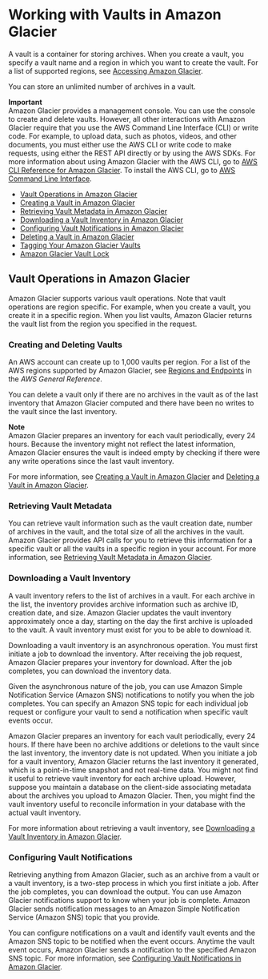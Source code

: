 # Working with Vaults in Amazon Glacier<a name="working-with-vaults"></a>

A vault is a container for storing archives\. When you create a vault, you specify a vault name and a region in which you want to create the vault\. For a list of supported regions, see [Accessing Amazon Glacier](amazon-glacier-accessing.md)\. 

You can store an unlimited number of archives in a vault\. 

**Important**  
Amazon Glacier provides a management console\. You can use the console to create and delete vaults\. However, all other interactions with Amazon Glacier require that you use the AWS Command Line Interface \(CLI\) or write code\. For example, to upload data, such as photos, videos, and other documents, you must either use the AWS CLI or write code to make requests, using either the REST API directly or by using the AWS SDKs\. For more information about using Amazon Glacier with the AWS CLI, go to [AWS CLI Reference for Amazon Glacier](http://docs.aws.amazon.com/cli/latest/reference/glacier/index.html)\. To install the AWS CLI, go to [AWS Command Line Interface](http://aws.amazon.com/cli/)\.


+ [Vault Operations in Amazon Glacier](#vault-operations-quick-intro)
+ [Creating a Vault in Amazon Glacier](creating-vaults.md)
+ [Retrieving Vault Metadata in Amazon Glacier](retrieving-vault-info.md)
+ [Downloading a Vault Inventory in Amazon Glacier](vault-inventory.md)
+ [Configuring Vault Notifications in Amazon Glacier](configuring-notifications.md)
+ [Deleting a Vault in Amazon Glacier](deleting-vaults.md)
+ [Tagging Your Amazon Glacier Vaults](tagging-vaults.md)
+ [Amazon Glacier Vault Lock](vault-lock.md)

## Vault Operations in Amazon Glacier<a name="vault-operations-quick-intro"></a>

Amazon Glacier supports various vault operations\. Note that vault operations are region specific\. For example, when you create a vault, you create it in a specific region\. When you list vaults, Amazon Glacier returns the vault list from the region you specified in the request\.

### Creating and Deleting Vaults<a name="vault-operations-create-delete-quick-intro"></a>

An AWS account can create up to 1,000 vaults per region\. For a list of the AWS regions supported by Amazon Glacier, see [Regions and Endpoints](http://docs.aws.amazon.com/general/latest/gr/rande.html#glacier_region) in the *AWS General Reference*\.

You can delete a vault only if there are no archives in the vault as of the last inventory that Amazon Glacier computed and there have been no writes to the vault since the last inventory\. 

**Note**  
Amazon Glacier prepares an inventory for each vault periodically, every 24 hours\. Because the inventory might not reflect the latest information, Amazon Glacier ensures the vault is indeed empty by checking if there were any write operations since the last vault inventory\. 

For more information, see [Creating a Vault in Amazon Glacier](creating-vaults.md) and [Deleting a Vault in Amazon Glacier](deleting-vaults.md)\. 

### Retrieving Vault Metadata<a name="vault-operations-retrieving-info-quick-intro"></a>

You can retrieve vault information such as the vault creation date, number of archives in the vault, and the total size of all the archives in the vault\. Amazon Glacier provides API calls for you to retrieve this information for a specific vault or all the vaults in a specific region in your account\. For more information, see [Retrieving Vault Metadata in Amazon Glacier](retrieving-vault-info.md)\.

### Downloading a Vault Inventory<a name="vault-operations-retrieving-inventory-quick-intro"></a>

A vault inventory refers to the list of archives in a vault\. For each archive in the list, the inventory provides archive information such as archive ID, creation date, and size\. Amazon Glacier updates the vault inventory approximately once a day, starting on the day the first archive is uploaded to the vault\. A vault inventory must exist for you to be able to download it\.

Downloading a vault inventory is an asynchronous operation\. You must first initiate a job to download the inventory\. After receiving the job request, Amazon Glacier prepares your inventory for download\. After the job completes, you can download the inventory data\. 

Given the asynchronous nature of the job, you can use Amazon Simple Notification Service \(Amazon SNS\) notifications to notify you when the job completes\. You can specify an Amazon SNS topic for each individual job request or configure your vault to send a notification when specific vault events occur\.

Amazon Glacier prepares an inventory for each vault periodically, every 24 hours\. If there have been no archive additions or deletions to the vault since the last inventory, the inventory date is not updated\. When you initiate a job for a vault inventory, Amazon Glacier returns the last inventory it generated, which is a point\-in\-time snapshot and not real\-time data\. You might not find it useful to retrieve vault inventory for each archive upload\. However, suppose you maintain a database on the client\-side associating metadata about the archives you upload to Amazon Glacier\. Then, you might find the vault inventory useful to reconcile information in your database with the actual vault inventory\.

For more information about retrieving a vault inventory, see [Downloading a Vault Inventory in Amazon Glacier](vault-inventory.md)\.

### Configuring Vault Notifications<a name="vault-operations-configure-notifications-quick-intro"></a>

Retrieving anything from Amazon Glacier, such as an archive from a vault or a vault inventory, is a two\-step process in which you first initiate a job\. After the job completes, you can download the output\. You can use Amazon Glacier notifications support to know when your job is complete\. Amazon Glacier sends notification messages to an Amazon Simple Notification Service \(Amazon SNS\) topic that you provide\. 

You can configure notifications on a vault and identify vault events and the Amazon SNS topic to be notified when the event occurs\. Anytime the vault event occurs, Amazon Glacier sends a notification to the specified Amazon SNS topic\. For more information, see [Configuring Vault Notifications in Amazon Glacier](configuring-notifications.md)\.